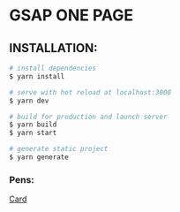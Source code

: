 # GSAP ONE PAGE

## INSTALLATION:

```bash
# install dependencies
$ yarn install

# serve with hot reload at localhost:3000
$ yarn dev

# build for production and launch server
$ yarn build
$ yarn start

# generate static project
$ yarn generate
```

### Pens:
[Card](https://codepen.io/saify/pen/WaReRg)
